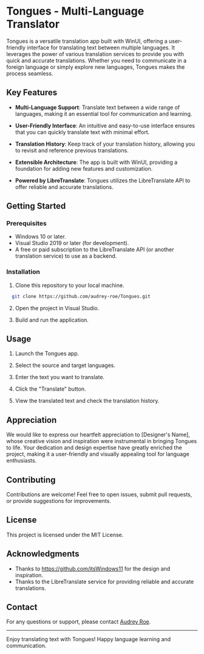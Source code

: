# Tongues - Multi-Language Translator

Tongues is a versatile translation app built with WinUI, offering a user-friendly interface for translating text between multiple languages. It leverages the power of various translation services to provide you with quick and accurate translations. Whether you need to communicate in a foreign language or simply explore new languages, Tongues makes the process seamless.

## Key Features

- **Multi-Language Support**: Translate text between a wide range of languages, making it an essential tool for communication and learning.

- **User-Friendly Interface**: An intuitive and easy-to-use interface ensures that you can quickly translate text with minimal effort.

- **Translation History**: Keep track of your translation history, allowing you to revisit and reference previous translations.

- **Extensible Architecture**: The app is built with WinUI, providing a foundation for adding new features and customization.

- **Powered by LibreTranslate**: Tongues utilizes the LibreTranslate API to offer reliable and accurate translations.

## Getting Started

### Prerequisites

- Windows 10 or later.
- Visual Studio 2019 or later (for development).
- A free or paid subscription to the LibreTranslate API (or another translation service) to use as a backend.

### Installation

1. Clone this repository to your local machine.
 ```bash
   git clone https://github.com/audrey-roe/Tongues.git
   ```

2. Open the project in Visual Studio.

3. Build and run the application.

## Usage

1. Launch the Tongues app.

2. Select the source and target languages.

3. Enter the text you want to translate.

4. Click the "Translate" button.

5. View the translated text and check the translation history.

## Appreciation

We would like to express our heartfelt appreciation to [Designer's Name], whose creative vision and inspiration were instrumental in bringing Tongues to life. Your dedication and design expertise have greatly enriched the project, making it a user-friendly and visually appealing tool for language enthusiasts.

## Contributing

Contributions are welcome! Feel free to open issues, submit pull requests, or provide suggestions for improvements.

## License

This project is licensed under the MIT License.

## Acknowledgments

- Thanks to https://github.com/itsWindows11 for the design and inspiration.
- Thanks to the LibreTranslate service for providing reliable and accurate translations.

## Contact

For any questions or support, please contact [Audrey Roe](https://github.com/audrey-roe).

---

Enjoy translating text with Tongues! Happy language learning and communication.

